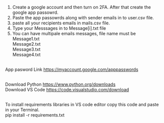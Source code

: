 1. Create a google account and then turn on 2FA. After that create the google app passowrd.<br>
2. Paste the app passowrds along with sender emails in to user.csv file.<br>
3. paste all your recipients emails in mails.csv file.<br>
4. Type your Messsages in to Message[i].txt file<br>
5. You can have multipale emails messages, file name must be <br>
Message1.txt<br>
Message2.txt<br>
Message3.txt<br>
Message4.txt<br><br>

App pasword Link https://myaccount.google.com/apppasswords <br><br>

Download Python https://www.python.org/downloads<br>
Download VS Code https://code.visualstudio.com/download<br><br>

To install requirements libraries in VS code editor copy this code and paste in your Terminal.<br>
pip install -r requirements.txt<br><br>


